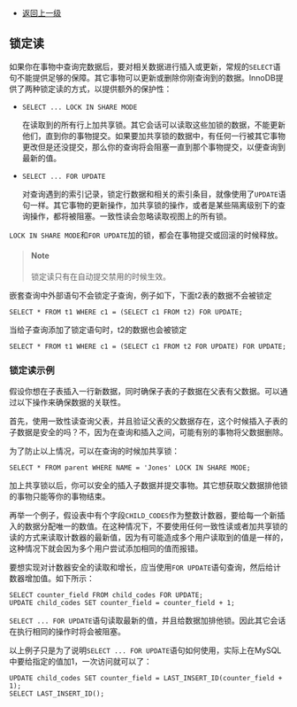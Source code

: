 * [返回上一级](./InnoDB事物模型.md)

## 锁定读

如果你在事物中查询完数据后，要对相关数据进行插入或更新，常规的`SELECT`语句不能提供足够的保障。其它事物可以更新或删除你刚查询到的数据。InnoDB提供了两种锁定读的方式，以提供额外的保护性：
* `SELECT ... LOCK IN SHARE MODE`

    在读取到的所有行上加共享锁。其它会话可以读取这些加锁的数据，不能更新他们，直到你的事物提交。如果要加共享锁的数据中，有任何一行被其它事物更改但是还没提交，那么你的查询将会阻塞一直到那个事物提交，以便查询到最新的值。

* `SELECT ... FOR UPDATE`

    对查询遇到的索引记录，锁定行数据和相关的索引条目，就像使用了`UPDATE`语句一样。其它事物的更新操作，加共享锁的操作，或者是某些隔离级别下的查询操作，都将被阻塞。一致性读会忽略读取视图上的所有锁。

`LOCK IN SHARE MODE`和`FOR UPDATE`加的锁，都会在事物提交或回滚的时候释放。
> #### Note
> 锁定读只有在自动提交禁用的时候生效。

嵌套查询中外部语句不会锁定子查询，例子如下，下面t2表的数据不会被锁定
~~~
SELECT * FROM t1 WHERE c1 = (SELECT c1 FROM t2) FOR UPDATE;
~~~
当给子查询添加了锁定语句时，t2的数据也会被锁定
~~~
SELECT * FROM t1 WHERE c1 = (SELECT c1 FROM t2 FOR UPDATE) FOR UPDATE;
~~~

### 锁定读示例
假设你想在子表插入一行新数据，同时确保子表的子数据在父表有父数据。可以通过以下操作来确保数据的关联性。

首先，使用一致性读查询父表，并且验证父表的父数据存在，这个时候插入子表的子数据是安全的吗？不，因为在查询和插入之间，可能有别的事物将父数据删除。

为了防止以上情况，可以在查询的时候加共享锁：
~~~
SELECT * FROM parent WHERE NAME = 'Jones' LOCK IN SHARE MODE;
~~~
加上共享锁以后，你可以安全的插入子数据并提交事物。其它想获取父数据排他锁的事物只能等你的事物结束。

再举一个例子，假设表中有个字段`CHILD_CODES`作为整数计数器，要给每一个新插入的数据分配唯一的数值。在这种情况下，不要使用任何一致性读或者加共享锁的读的方式来读取计数器的最新值，因为有可能造成多个用户读取到的值是一样的，这种情况下就会因为多个用户尝试添加相同的值而报错。

要想实现对计数器安全的读取和增长，应当使用`FOR UPDATE`语句查询，然后给计数器增加值。如下所示：
~~~
SELECT counter_field FROM child_codes FOR UPDATE;
UPDATE child_codes SET counter_field = counter_field + 1;
~~~

`SELECT ... FOR UPDATE`语句读取最新的值，并且给数据加排他锁。因此其它会话在执行相同的操作时将会被阻塞。

以上例子只是为了说明`SELECT ... FOR UPDATE`语句如何使用，实际上在MySQL中要给指定的值加1，一次访问就可以了：
~~~
UPDATE child_codes SET counter_field = LAST_INSERT_ID(counter_field + 1);
SELECT LAST_INSERT_ID();
~~~
